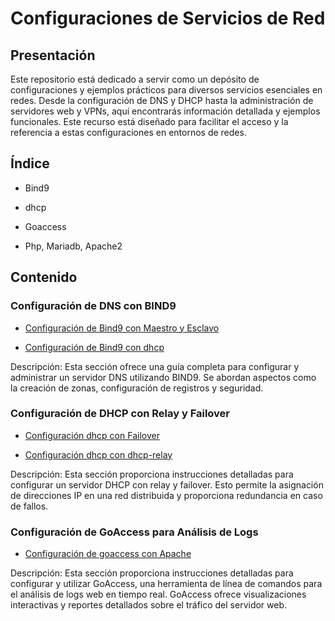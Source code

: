 # Configuraciones de Servicios de Red

## Presentación

Este repositorio está dedicado a servir como un depósito de configuraciones y ejemplos prácticos para diversos servicios esenciales en redes. Desde la configuración de DNS y DHCP hasta la administración de servidores web y VPNs, aquí encontrarás información detallada y ejemplos funcionales. Este recurso está diseñado para facilitar el acceso y la referencia a estas configuraciones en entornos de redes.

## Índice

* Bind9
  
* dhcp

* Goaccess

* Php, Mariadb, Apache2

## Contenido

### Configuración de DNS con BIND9

- [Configuración de Bind9 con Maestro y Esclavo](bind.md)

- [Configuración de Bind9 con dhcp](bdns.md)

Descripción: Esta sección ofrece una guía completa para configurar y administrar un servidor DNS utilizando BIND9. Se abordan aspectos como la creación de zonas, configuración de registros y seguridad.

### Configuración de DHCP con Relay y Failover

- [Configuración dhcp con Failover](dhcp.md)

- [Configuración dhcp con dhcp-relay](dhcpre.md)

Descripción: Esta sección proporciona instrucciones detalladas para configurar un servidor DHCP con relay y failover. Esto permite la asignación de direcciones IP en una red distribuida y proporciona redundancia en caso de fallos.

 ### Configuración de GoAccess para Análisis de Logs

 - [Configuración de goaccess con Apache](go.md)

Descripción: Esta sección proporciona instrucciones detalladas para configurar y utilizar GoAccess, una herramienta de línea de comandos para el análisis de logs web en tiempo real. GoAccess ofrece visualizaciones interactivas y reportes detallados sobre el tráfico del servidor web.


